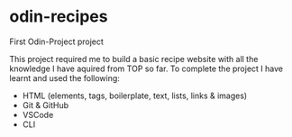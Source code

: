 # odin-recipes
First Odin-Project project

This project required me to build a basic recipe website with all the knowledge I have aquired from TOP so far. To complete the project I have learnt and used the following:
- HTML (elements, tags, boilerplate, text, lists, links & images)
- Git & GitHub
- VSCode
- CLI
